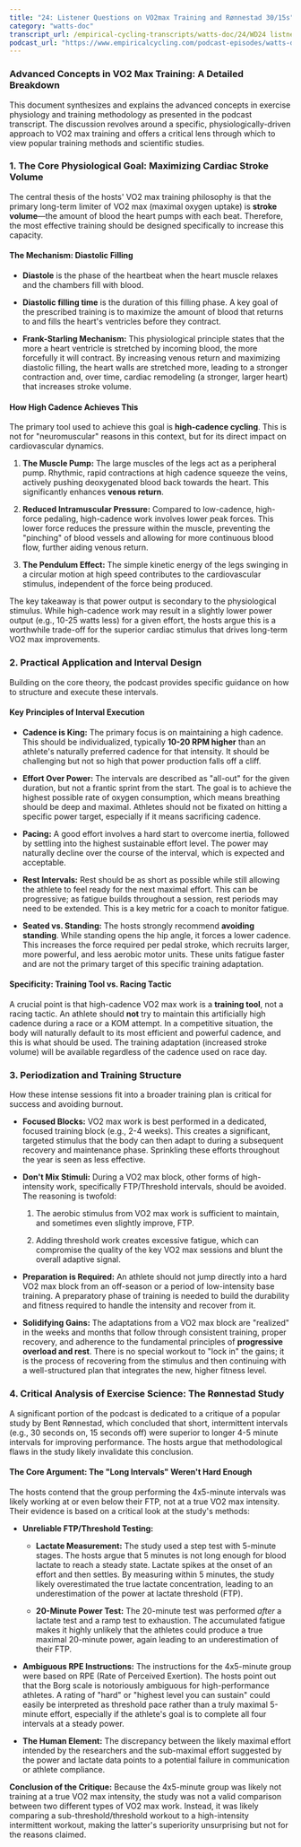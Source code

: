 ```yaml
---
title: "24: Listener Questions on VO2max Training and Rønnestad 30/15s"
category: "watts-doc"
transcript_url: /empirical-cycling-transcripts/watts-doc/24/WD24 listner qs (transcribed on 08-Aug-2025 10-56-09).txt
podcast_url: "https://www.empiricalcycling.com/podcast-episodes/watts-doc-24-listener-questions-on-vo2max-training-and-ronnestad-3015s"
---
```



### Advanced Concepts in VO2 Max Training: A Detailed Breakdown

This document synthesizes and explains the advanced concepts in exercise physiology and training methodology as presented in the podcast transcript. The discussion revolves around a specific, physiologically-driven approach to VO2 max training and offers a critical lens through which to view popular training methods and scientific studies.

### 1. The Core Physiological Goal: Maximizing Cardiac Stroke Volume

The central thesis of the hosts' VO2 max training philosophy is that the primary long-term limiter of VO2 max (maximal oxygen uptake) is **stroke volume**—the amount of blood the heart pumps with each beat. Therefore, the most effective training should be designed specifically to increase this capacity.

#### The Mechanism: Diastolic Filling

-   **Diastole** is the phase of the heartbeat when the heart muscle relaxes and the chambers fill with blood.
    
-   **Diastolic filling time** is the duration of this filling phase. A key goal of the prescribed training is to maximize the amount of blood that returns to and fills the heart's ventricles before they contract.
    
-   **Frank-Starling Mechanism:** This physiological principle states that the more a heart ventricle is stretched by incoming blood, the more forcefully it will contract. By increasing venous return and maximizing diastolic filling, the heart walls are stretched more, leading to a stronger contraction and, over time, cardiac remodeling (a stronger, larger heart) that increases stroke volume.
    

#### How High Cadence Achieves This

The primary tool used to achieve this goal is **high-cadence cycling**. This is not for "neuromuscular" reasons in this context, but for its direct impact on cardiovascular dynamics.

1.  **The Muscle Pump:** The large muscles of the legs act as a peripheral pump. Rhythmic, rapid contractions at high cadence squeeze the veins, actively pushing deoxygenated blood back towards the heart. This significantly enhances **venous return**.
    
2.  **Reduced Intramuscular Pressure:** Compared to low-cadence, high-force pedaling, high-cadence work involves lower peak forces. This lower force reduces the pressure within the muscle, preventing the "pinching" of blood vessels and allowing for more continuous blood flow, further aiding venous return.
    
3.  **The Pendulum Effect:** The simple kinetic energy of the legs swinging in a circular motion at high speed contributes to the cardiovascular stimulus, independent of the force being produced.
    

The key takeaway is that power output is secondary to the physiological stimulus. While high-cadence work may result in a slightly lower power output (e.g., 10-25 watts less) for a given effort, the hosts argue this is a worthwhile trade-off for the superior cardiac stimulus that drives long-term VO2 max improvements.

### 2. Practical Application and Interval Design

Building on the core theory, the podcast provides specific guidance on how to structure and execute these intervals.

#### Key Principles of Interval Execution

-   **Cadence is King:** The primary focus is on maintaining a high cadence. This should be individualized, typically **10-20 RPM higher** than an athlete's naturally preferred cadence for that intensity. It should be challenging but not so high that power production falls off a cliff.
    
-   **Effort Over Power:** The intervals are described as "all-out" for the given duration, but not a frantic sprint from the start. The goal is to achieve the highest possible rate of oxygen consumption, which means breathing should be deep and maximal. Athletes should not be fixated on hitting a specific power target, especially if it means sacrificing cadence.
    
-   **Pacing:** A good effort involves a hard start to overcome inertia, followed by settling into the highest sustainable effort level. The power may naturally decline over the course of the interval, which is expected and acceptable.
    
-   **Rest Intervals:** Rest should be as short as possible while still allowing the athlete to feel ready for the next maximal effort. This can be progressive; as fatigue builds throughout a session, rest periods may need to be extended. This is a key metric for a coach to monitor fatigue.
    
-   **Seated vs. Standing:** The hosts strongly recommend **avoiding standing**. While standing opens the hip angle, it forces a lower cadence. This increases the force required per pedal stroke, which recruits larger, more powerful, and less aerobic motor units. These units fatigue faster and are not the primary target of this specific training adaptation.
    

#### Specificity: Training Tool vs. Racing Tactic

A crucial point is that high-cadence VO2 max work is a **training tool**, not a racing tactic. An athlete should **not** try to maintain this artificially high cadence during a race or a KOM attempt. In a competitive situation, the body will naturally default to its most efficient and powerful cadence, and this is what should be used. The training adaptation (increased stroke volume) will be available regardless of the cadence used on race day.

### 3. Periodization and Training Structure

How these intense sessions fit into a broader training plan is critical for success and avoiding burnout.

-   **Focused Blocks:** VO2 max work is best performed in a dedicated, focused training block (e.g., 2-4 weeks). This creates a significant, targeted stimulus that the body can then adapt to during a subsequent recovery and maintenance phase. Sprinkling these efforts throughout the year is seen as less effective.
    
-   **Don't Mix Stimuli:** During a VO2 max block, other forms of high-intensity work, specifically FTP/Threshold intervals, should be avoided. The reasoning is twofold:
    
    1.  The aerobic stimulus from VO2 max work is sufficient to maintain, and sometimes even slightly improve, FTP.
        
    2.  Adding threshold work creates excessive fatigue, which can compromise the quality of the key VO2 max sessions and blunt the overall adaptive signal.
        
-   **Preparation is Required:** An athlete should not jump directly into a hard VO2 max block from an off-season or a period of low-intensity base training. A preparatory phase of training is needed to build the durability and fitness required to handle the intensity and recover from it.
    
-   **Solidifying Gains:** The adaptations from a VO2 max block are "realized" in the weeks and months that follow through consistent training, proper recovery, and adherence to the fundamental principles of **progressive overload and rest**. There is no special workout to "lock in" the gains; it is the process of recovering from the stimulus and then continuing with a well-structured plan that integrates the new, higher fitness level.
    

### 4. Critical Analysis of Exercise Science: The Rønnestad Study

A significant portion of the podcast is dedicated to a critique of a popular study by Bent Rønnestad, which concluded that short, intermittent intervals (e.g., 30 seconds on, 15 seconds off) were superior to longer 4-5 minute intervals for improving performance. The hosts argue that methodological flaws in the study likely invalidate this conclusion.

#### The Core Argument: The "Long Intervals" Weren't Hard Enough

The hosts contend that the group performing the 4x5-minute intervals was likely working at or even below their FTP, not at a true VO2 max intensity. Their evidence is based on a critical look at the study's methods:

-   **Unreliable FTP/Threshold Testing:**
    
    -   **Lactate Measurement:** The study used a step test with 5-minute stages. The hosts argue that 5 minutes is not long enough for blood lactate to reach a steady state. Lactate spikes at the onset of an effort and then settles. By measuring within 5 minutes, the study likely overestimated the true lactate concentration, leading to an underestimation of the power at lactate threshold (FTP).
        
    -   **20-Minute Power Test:** The 20-minute test was performed _after_ a lactate test and a ramp test to exhaustion. The accumulated fatigue makes it highly unlikely that the athletes could produce a true maximal 20-minute power, again leading to an underestimation of their FTP.
        
-   **Ambiguous RPE Instructions:** The instructions for the 4x5-minute group were based on RPE (Rate of Perceived Exertion). The hosts point out that the Borg scale is notoriously ambiguous for high-performance athletes. A rating of "hard" or "highest level you can sustain" could easily be interpreted as threshold pace rather than a truly maximal 5-minute effort, especially if the athlete's goal is to complete all four intervals at a steady power.
    
-   **The Human Element:** The discrepancy between the likely maximal effort intended by the researchers and the sub-maximal effort suggested by the power and lactate data points to a potential failure in communication or athlete compliance.
    

**Conclusion of the Critique:** Because the 4x5-minute group was likely not training at a true VO2 max intensity, the study was not a valid comparison between two different types of VO2 max work. Instead, it was likely comparing a sub-threshold/threshold workout to a high-intensity intermittent workout, making the latter's superiority unsurprising but not for the reasons claimed.